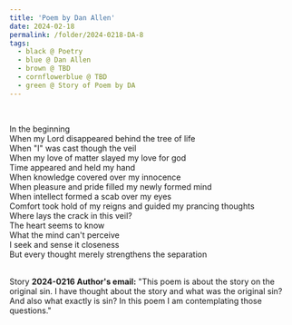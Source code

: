 ```yaml
---
title: 'Poem by Dan Allen'
date: 2024-02-18
permalink: /folder/2024-0218-DA-8
tags:
  - black @ Poetry
  - blue @ Dan Allen
  - brown @ TBD
  - cornflowerblue @ TBD
  - green @ Story of Poem by DA
---
```


<br>

<p>
In the beginning<br>
When my Lord disappeared behind the tree of life<br>
When "I" was cast though the veil<br>
When my love of matter slayed my love for god<br>
Time appeared and held my hand<br>
When knowledge covered over my innocence<br>
When pleasure and pride filled my newly formed mind<br>
When intellect formed a scab over my eyes<br>
Comfort took hold of my reigns and guided my prancing thoughts<br>
Where lays the crack in this veil?<br>
The heart seems to know<br>
What the mind can't perceive<br>
I seek and sense it closeness<br>
But every thought merely strengthens the separation<br>
</p>

<br>

<wave-list>
<list-title color="DarkSeaGreen" width="25">Story</list-title>
  <list-item color="BlanchedAlmond"  width="280"><b>2024-0216 Author's email:</b> "This poem is about the story on the original sin. I have thought about the story and what was the original sin? And also what exactly is sin?  In this poem I am contemplating those questions."</list-item>
</wave-list>